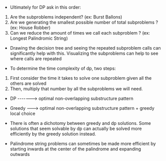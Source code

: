 - Ultimately for DP ask in this order: 
1) Are the subproblems independent?  (ex: Burst Ballons)
2) Are we generating the smallest possible number of total subproblems ? (ex: House Robber)
3) Can we reduce the amount of times we call each subproblem ? (ex: Longest Palindromic String)

- Drawing the decision tree and seeing the repeated subproblem calls can significantly help with this. Visualizing the subproblems can help to see where calls are repeated

-   To determine the time complexity of dp, two steps:
1. First consider the time it takes to solve one subproblem given all the others are solved
2. Then, multiply that number by all the subproblems we will need.


-   DP -------> optimal non-overlapping substructure pattern
-   Greedy ---> optimal non-overlapping substructure pattern + greedy local choice

-   There is often a dichotomy between greedy and dp solutions. Some solutions that seem
    solvable by dp can actually be solved more efficiently by the greedy solution instead.

- Palindrome string problems can sometimes be made more efficient by starting inwards at the center of the palindrome and expanding outwards